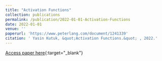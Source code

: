```yaml
---
title: "Activation Functions"
collection: publications
permalink: /publication/2022-01-01-Activation-Functions
date: 2022-01-01
venue: ''
paperurl: 'https://www.peterlang.com/document/1241339'
citation: ' Yasin Kutuk, &quot;Activation Functions.&quot; , 2022.'
---
```

[Access paper here](https://www.peterlang.com/document/1241339){:target="_blank"}
